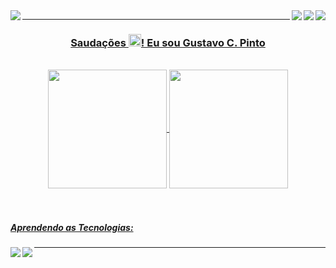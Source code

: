 <div align="center">
  <a href="https://www.reddit.com/r/unixporn/" target="_blank" rel="noopener noreferrer"><img align="left" src="https://img.shields.io/badge/unixporn ❤️-56347C?style=for-the-badge&logo=linux&logoColor=white"/>
  <a href="mailto:gustavocastag32@gmail.com" target="_blank" rel="noopener noreferrer"><img align="right" src="https://img.shields.io/badge/Gmail-D14836?style=for-the-badge&logo=gmail&logoColor=white"/>
  <a href="https://www.instagram.com/gusta.castag" target="_blank" rel="noopener noreferrer"><img align="right" src="https://img.shields.io/badge/Instagram-E4405F?style=for-the-badge&logo=instagram&logoColor=white"/>
  <a href="https://www.reddit.com/user/Hyprlinux" target="_blank" rel="noopener noreferrer"><img align="right" src="https://img.shields.io/badge/Reddit-FF4500?style=for-the-badge&logo=reddit&logoColor=white"/>
</div><hr>
 
<div align="center">
  <h3>Saudações <img src="https://em-content.zobj.net/source/noto-emoji-animations/344/waving-hand_1f44b.gif" height="20"/>! Eu sou Gustavo C. Pinto</h3></br>
  <img height="190em" align="center" src="https://github-readme-streak-stats.herokuapp.com/?user=Gubriel&theme=gotham" />
  <img height="190em" align="center" src="https://github-readme-stats.vercel.app/api/top-langs/?username=Gubriel&theme=gotham" />
</div></br></br>

<h5>Aprendendo as Tecnologias:</h5>
<div align="center">
  <a href="https://developer.android.com/" target="_blank" rel="noopener noreferrer"><img align="left" src="https://img.shields.io/badge/Android_Studio-107C10?style=for-the-badge&logo=android-studio&logoColor=white" target="_blank" /></a>
  <a href="https://laravel.com/" target="_blank" rel="noopener noreferrer"><img align="left" src="https://img.shields.io/badge/Laravel-FF2D20?style=for-the-badge&logo=laravel&logoColor=white" target="_blank" /></a>
<!--   <img align="right" height="30" width="40" src="https://raw.githubusercontent.com/devicons/devicon/master/icons/python/python-original.svg" />
  <img align="right" height="30" width="40" src="https://raw.githubusercontent.com/devicons/devicon/master/icons/java/java-original.svg" />
  <img align="right" height="30" width="40" src="https://raw.githubusercontent.com/devicons/devicon/master/icons/bash/bash-original.svg" />
  <img align="right" height="30" width="40" src="https://raw.githubusercontent.com/devicons/devicon/master/icons/php/php-original.svg" />
  <img align="right" height="30" width="40" src="https://raw.githubusercontent.com/devicons/devicon/master/icons/html5/html5-original.svg" /> -->
</div><hr>
